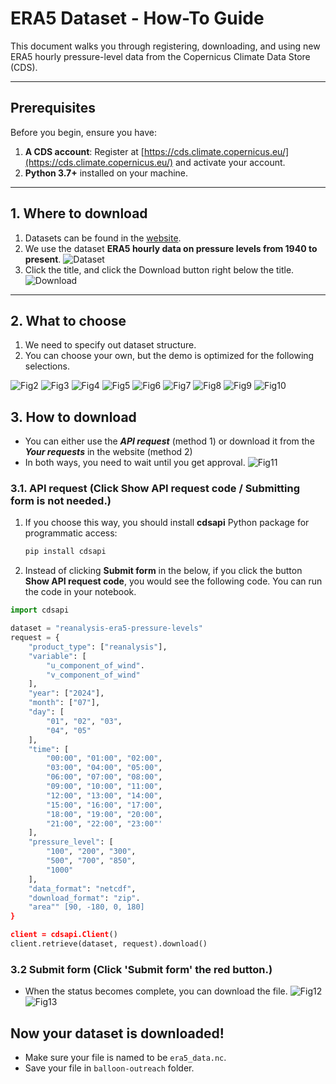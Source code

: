 # ERA5 Dataset - How-To Guide

This document walks you through registering, downloading, and using new ERA5 hourly pressure-level data from the Copernicus Climate Data Store (CDS).

---

## Prerequisites

Before you begin, ensure you have:

1. **A CDS account**: Register at [https://cds.climate.copernicus.eu/](https://cds.climate.copernicus.eu/) and activate your account.
2. **Python 3.7+** installed on your machine.

---

## 1. Where to download
1. Datasets can be found in the [website](https://cds.climate.copernicus.eu/datasets).
2. We use the dataset **ERA5 hourly data on pressure levels from 1940 to present**.
![Dataset](./figs/wind_fig1.png)
3. Click the title, and click the Download button right below the title.
![Download](./figs/wind_fig14.png)
---

## 2. What to choose
1. We need to specify out dataset structure.
2. You can choose your own, but the demo is optimized for the following selections.

![Fig2](./figs/wind_fig2.png)
![Fig3](./figs/wind_fig3.png)
![Fig4](./figs/wind_fig4.png)
![Fig5](./figs/wind_fig5.png)
![Fig6](./figs/wind_fig6.png)
![Fig7](./figs/wind_fig7.png)
![Fig8](./figs/wind_fig8.png)
![Fig9](./figs/wind_fig9.png)
![Fig10](./figs/wind_fig10.png)

## 3. How to download
- You can either use the ***API request*** (method 1) or download it from the ***Your requests*** in the website (method 2)
- In both ways, you need to wait until you get approval. 
![Fig11](./figs/wind_fig11.png)

### 3.1. API request (Click Show API request code / Submitting form is not needed.)
1. If you choose this way, you should install **cdsapi** Python package for programmatic access:

   ```bash
   pip install cdsapi
   ```

2. Instead of clicking **Submit form** in the below, if you click the button **Show API request code**, you would see the following code. You can run the code in your notebook.
```python
import cdsapi

dataset = "reanalysis-era5-pressure-levels"
request = {
    "product_type": ["reanalysis"],
    "variable": [
        "u_component_of_wind".
        "v_component_of_wind"
    ],
    "year": ["2024"],
    "month": ["07"],
    "day": [
        "01", "02", "03",
        "04", "05"
    ],
    "time": [
        "00:00", "01:00", "02:00",
        "03:00", "04:00", "05:00",
        "06:00", "07:00", "08:00",
        "09:00", "10:00", "11:00",
        "12:00", "13:00", "14:00",
        "15:00", "16:00", "17:00",
        "18:00", "19:00", "20:00",
        "21:00", "22:00", "23:00"'
    ],
    "pressure_level": [
        "100", "200", "300",
        "500", "700", "850",
        "1000"
    ],
    "data_format": "netcdf",
    "download_format": "zip".
    "area"" [90, -180, 0, 180]
}

client = cdsapi.Client()
client.retrieve(dataset, request).download()
```

### 3.2 Submit form (Click 'Submit form' the red button.)
- When the status becomes complete, you can download the file.
![Fig12](./figs/wind_fig12.png)
![Fig13](./figs/wind_fig13.png)

## Now your dataset is downloaded!
- Make sure your file is named to be `era5_data.nc`. 
- Save your file in `balloon-outreach` folder.
